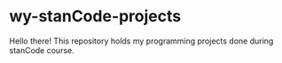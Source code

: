 # wy-stanCode-projects
Hello there!
This repository holds my programming projects done during stanCode course.
